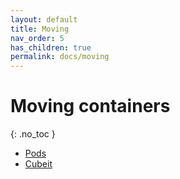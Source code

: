 ```yaml
---
layout: default
title: Moving
nav_order: 5
has_children: true
permalink: docs/moving
---
```


# Moving containers
{: .no_toc }

* [Pods](https://www.pods.ca/)
* [Cubeit](https://www.cubeit.ca/)
